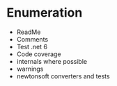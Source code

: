 # Enumeration

- ReadMe
- Comments
- Test .net 6
- Code coverage
- internals where possible
- warnings
- newtonsoft converters and tests